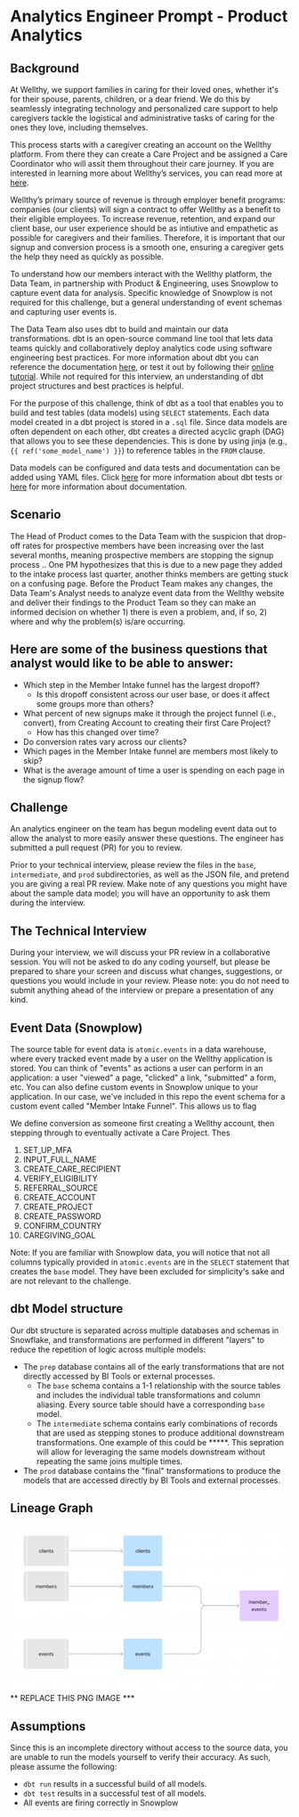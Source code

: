 # Analytics Engineer Prompt - Product Analytics

## Background
At Wellthy, we support families in caring for their loved ones, whether it's for their spouse, parents, children, or a dear friend. We do this by seamlessly integrating technology and personalized care support to help caregivers tackle the logistical and administrative tasks of caring for the ones they love, including themselves.

This process starts with a caregiver creating an account on the Wellthy platform. From there they can create a Care Project and be assigned a Care Coordinator who will assit them throughout their care journey. If you are interested in learning more about Wellthy’s services, you can read more at [here](https://wellthy.com/).

Wellthy’s primary source of revenue is through employer benefit programs: companies (our clients) will sign a contract to offer Wellthy as a benefit to their eligible employees. To increase revenue, retention, and expand our client base, our user experience should be as intiutive and empathetic as possible for caregivers and their families. Therefore, it is important that our signup and conversion process is a smooth one, ensuring a caregiver gets the help they need as quickly as possible. 

To understand how our members interact with the Wellthy platform, the Data Team, in partnership with Product & Engineering, uses Snowplow to capture event data for analysis. Specific knowledge of Snowplow is not required for this challenge, but a general understanding of event schemas and capturing user events is.

The Data Team also uses dbt to build and maintain our data transformations. dbt is an open-source command line tool that lets data teams quickly and collaboratively deploy analytics code using software engineering best practices. For more information about dbt you can reference the documentation [here](https://docs.getdbt.com/docs/introduction), or test it out by following their [online tutorial](https://courses.getdbt.com/collections). While not required for this interview, an understanding of dbt project structures and best practices is helpful.

For the purpose of this challenge, think of dbt as a tool that enables you to build and test tables (data models) using `SELECT` statements. Each data model created in a dbt project is stored in a `.sql` file. Since data models are often dependent on each other, dbt creates a directed acyclic graph (DAG) that allows you to see these dependencies. This is done by using jinja (e.g.,`{{ ref('some_model_name') }}`) to reference tables in the `FROM` clause.

Data models can be configured and data tests and documentation can be added using YAML files. Click [here](https://docs.getdbt.com/docs/building-a-dbt-project/tests) for more information about dbt tests or [here](https://docs.getdbt.com/docs/building-a-dbt-project/documentation) for more information about documentation.

## Scenario
The Head of Product comes to the Data Team with the suspicion that drop-off rates for prospective members have been increasing over the last several months, meaning prospective members are stopping the signup process .. One PM hypothesizes that this is due to a new page they added to the intake process last quarter, another thinks members are getting stuck on a confusing page. Before the Product Team makes any changes, the Data Team's Analyst needs to analyze event data from the Wellthy website and deliver their findings to the Product Team so they can make an informed decision on whether 1) there is even a problem, and, if so, 2) where and why the problem(s) is/are occurring.

## Here are some of the business questions that analyst would like to be able to answer:
* Which step in the Member Intake funnel has the largest dropoff?
    * Is this dropoff consistent across our user base, or does it affect some groups more than others?
* What percent of new signups make it through the project funnel (i.e., convert), from Creating Account to creating their first Care Project? 
    * How has this changed over time?
* Do conversion rates vary across our clients?
* Which pages in the Member Intake funnel are members most likely to skip?
* What is the average amount of time a user is spending on each page in the signup flow?

## Challenge
An analytics engineer on the team has begun modeling event data out to allow the analyst to more easily answer these questions. The engineer has submitted a pull request (PR) for you to review. 

Prior to your technical interview, please review the files in the `base`, `intermediate`, and `prod` subdirectories, as well as the JSON file, and pretend you are giving a real PR review. Make note of any questions you might have about the sample data model; you will have an opportunity to ask them during the interview. 

## The Technical Interview
During your interview, we will discuss your PR review in a collaborative session. You will not be asked to do any coding yourself, but please be prepared to share your screen and discuss what changes, suggestions, or questions you would include in your review. Please note: you do not need to submit anything ahead of the interview or prepare a presentation of any kind.

## Event Data (Snowplow)
The source table for event data is `atomic.events` in a data warehouse, where every tracked event made by a user on the Wellthy application is stored. You can think of "events" as actions a user can perform in an application: a user "viewed" a page, "clicked" a link, "submitted" a form, etc. You can also define custom events in Snowplow unique to your application. In our case, we've included in this repo the event schema for a custom event called "Member Intake Funnel". This allows us to flag 

We define conversion as someone first creating a Wellthy account, then stepping through to eventually activate a Care Project. Thes

1. SET_UP_MFA
2. INPUT_FULL_NAME
3. CREATE_CARE_RECIPIENT
4. VERIFY_ELIGIBILITY
5. REFERRAL_SOURCE
6. CREATE_ACCOUNT
7. CREATE_PROJECT
8. CREATE_PASSWORD
9. CONFIRM_COUNTRY
10. CAREGIVING_GOAL



Note: If you are familiar with Snowplow data, you will notice that not all columns typically provided in `atomic.events` are in the `SELECT` statement that creates the `base` model. They have been excluded for simplicity's sake and are not relevant to the challenge.

## dbt Model structure
Our dbt structure is separated across multiple databases and schemas in Snowflake, and transformations are performed in different "layers" to reduce the repetition of logic across multiple models:
* The `prep` database contains all of the early transformations that are not directly accessed by BI Tools or external processes.
    * The `base` schema contains a 1-1 relationship with the source tables and includes the individual table transformations and column aliasing. Every source table should have a corresponding `base` model.
    * The `intermediate` schema contains early combinations of records that are used as stepping stones to produce additional downstream transformations. One example of this could be *****. This sepration will allow for leveraging the same models downstream without repeating the same joins multiple times.
* The `prod` database contains the "final" transformations to produce the models that are accessed directly by BI Tools and external processes.

## Lineage Graph
![DAG](DAG.png) ** REPLACE THIS PNG IMAGE ***

## Assumptions
Since this is an incomplete directory without access to the source data, you are unable to run the models yourself to verify their accuracy. As such, please assume the following:
* `dbt run` results in a successful build of all models.
* `dbt test` results in a successful test of all models.
* All events are firing correctly in Snowplow
